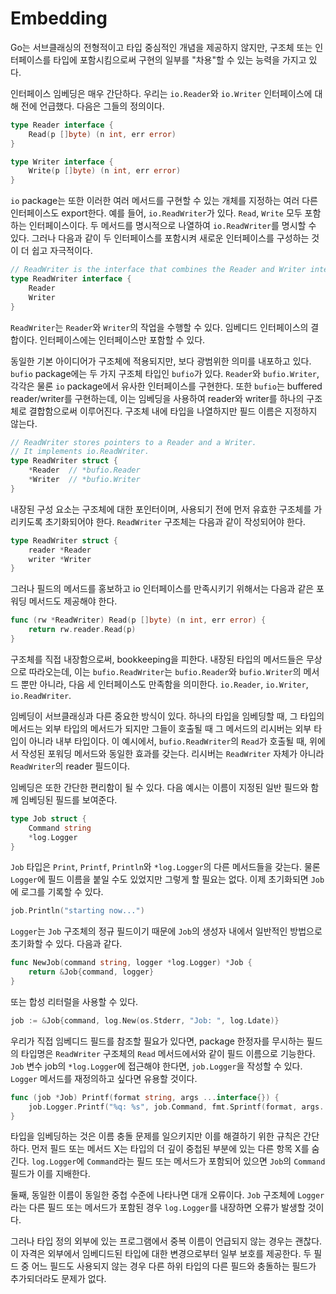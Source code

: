 # Embedding

Go는 서브클래싱의 전형적이고 타입 중심적인 개념을 제공하지 않지만, 구조체 또는 인터페이스를 타입에 포함시킴으로써 구현의 일부를 "차용"할 수 있는 능력을 가지고 있다.

인터페이스 임베딩은 매우 간단하다. 우리는 `io.Reader`와 `io.Writer` 인터페이스에 대해 전에 언급했다. 다음은 그들의 정의이다.

```go
type Reader interface {
    Read(p []byte) (n int, err error)
}

type Writer interface {
    Write(p []byte) (n int, err error)
}
```

`io` package는 또한 이러한 여러 메서드를 구현할 수 있는 개체를 지정하는 여러 다른 인터페이스도 export한다. 예를 들어, `io.ReadWriter`가 있다. `Read`, `Write` 모두 포함하는 인터페이스이다. 두 메서드를 명시적으로 나열하여 `io.ReadWriter`를 명시할 수 있다. 그러나 다음과 같이 두 인터페이스를 포함시켜 새로운 인터페이스를 구성하는 것이 더 쉽고 자극적이다.

```go
// ReadWriter is the interface that combines the Reader and Writer interfaces.
type ReadWriter interface {
    Reader
    Writer
}
```

`ReadWriter`는 `Reader`와 `Writer`의 작업을 수행할 수 있다. 임베디드 인터페이스의 결합이다. 인터페이스에는 인터페이스만 포함할 수 있다.

동일한 기본 아이디어가 구조체에 적용되지만, 보다 광범위한 의미를 내포하고 있다. `bufio` package에는 두 가지 구조체 타입인 `bufio`가 있다. `Reader`와 `bufio.Writer`, 각각은 물론 `io` package에서 유사한 인터페이스를 구현한다. 또한 `bufio`는 buffered reader/writer를 구현하는데, 이는 임베딩을 사용하여 reader와 writer를 하나의 구조체로 결합함으로써 이루어진다. 구조체 내에 타입을 나열하지만 필드 이름은 지정하지 않는다.

```go
// ReadWriter stores pointers to a Reader and a Writer.
// It implements io.ReadWriter.
type ReadWriter struct {
    *Reader  // *bufio.Reader
    *Writer  // *bufio.Writer
}
```

내장된 구성 요소는 구조체에 대한 포인터이며, 사용되기 전에 먼저 유효한 구조체를 가리키도록 초기화되어야 한다.  `ReadWriter` 구조체는 다음과 같이 작성되어야 한다.

```go
type ReadWriter struct {
    reader *Reader
    writer *Writer
}
```

그러나 필드의 메서드를 홍보하고 io 인터페이스를 만족시키기 위해서는 다음과 같은 포워딩 메서드도 제공해야 한다.

```go
func (rw *ReadWriter) Read(p []byte) (n int, err error) {
    return rw.reader.Read(p)
}
```

구조체를 직접 내장함으로써, bookkeeping을 피한다. 내장된 타입의 메서드들은 무상으로 따라오는데, 이는 `bufio.ReadWriter`는 `bufio.Reader`와 `bufio.Writer`의 메서드 뿐만 아니라, 다음 세 인터페이스도 만족함을 의미한다. `io.Reader`, `io.Writer`, `io.ReadWriter`.

임베딩이 서브클래싱과 다른 중요한 방식이 있다. 하나의 타입을 임베딩할 때, 그 타입의 메서드는 외부 타입의 메서드가 되지만 그들이 호출될 때 그 메서드의 리시버는 외부 타입이 아니라 내부 타입이다. 이 예시에서, `bufio.ReadWriter`의 `Read`가 호출될 때, 위에서 작성된 포워딩 메서드와 동일한 효과를 갖는다. 리시버는 `ReadWriter` 자체가 아니라 `ReadWriter`의 reader 필드이다.

임베딩은 또한 간단한 편리함이 될 수 있다. 다음 예시는 이름이 지정된 일반 필드와 함께 임베딩된 필드를 보여준다.

```go
type Job struct {
    Command string
    *log.Logger
}
```

`Job` 타입은 `Print`, `Printf`, `Println`와 `*log.Logger`의 다른 메서드들을 갖는다. 물론 `Logger`에 필드 이름을 붙일 수도 있었지만 그렇게 할 필요는 없다. 이제 초기화되면 `Job`에 로그를 기록할 수 있다.

```go
job.Println("starting now...")
```

`Logger`는 `Job` 구조체의 정규 필드이기 때문에 `Job`의 생성자 내에서 일반적인 방법으로 초기화할 수 있다. 다음과 같다.

```go
func NewJob(command string, logger *log.Logger) *Job {
    return &Job{command, logger}
}
```

또는 합성 리터럴을 사용할 수 있다.

```go
job := &Job{command, log.New(os.Stderr, "Job: ", log.Ldate)}
```

우리가 직접 임베디드 필드를 참조할 필요가 있다면, package 한정자를 무시하는 필드의 타입명은 `ReadWriter` 구조체의 `Read` 메서드에서와 같이 필드 이름으로 기능한다. `Job` 변수 job의 `*log.Logger`에 접근해야 한다면, `job.Logger`을 작성할 수 있다. `Logger` 메서드를 재정의하고 싶다면 유용할 것이다.

```go
func (job *Job) Printf(format string, args ...interface{}) {
    job.Logger.Printf("%q: %s", job.Command, fmt.Sprintf(format, args...))
}
```

타입을 임베딩하는 것은 이름 충돌 문제를 일으키지만 이를 해결하기 위한 규칙은 간단하다. 먼저 필드 또는 메서드 X는 타입의 더 깊이 중첩된 부분에 있는 다른 항목 X를 숨긴다. `log.Logger`에 `Command`라는 필드 또는 메서드가 포함되어 있으면 `Job`의 `Command` 필드가 이를 지배한다.

둘째, 동일한 이름이 동일한 중첩 수준에 나타나면 대개 오류이다. `Job` 구조체에 `Logger`라는 다른 필드 또는 메서드가 포함된 경우 `log.Logger`를 내장하면 오류가 발생할 것이다. 

그러나 타입 정의 외부에 있는 프로그램에서 중복 이름이 언급되지 않는 경우는 괜찮다. 이 자격은 외부에서 임베디드된 타입에 대한 변경으로부터 일부 보호를 제공한다. 두 필드 중 어느 필드도 사용되지 않는 경우 다른 하위 타입의 다른 필드와 충돌하는 필드가 추가되더라도 문제가 없다.